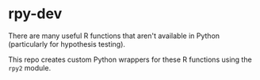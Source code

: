 # rpy-dev

There are many useful R functions that aren't available in Python (particularly for hypothesis testing).

This repo creates custom Python wrappers for these R functions using the `rpy2` module.